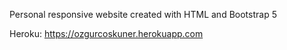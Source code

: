 Personal responsive website created with HTML and Bootstrap 5

Heroku: https://ozgurcoskuner.herokuapp.com
